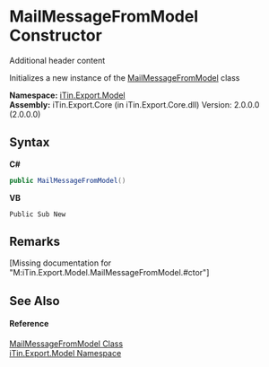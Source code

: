 # MailMessageFromModel Constructor 
Additional header content 

Initializes a new instance of the <a href="T_iTin_Export_Model_MailMessageFromModel">MailMessageFromModel</a> class

**Namespace:**&nbsp;<a href="N_iTin_Export_Model">iTin.Export.Model</a><br />**Assembly:**&nbsp;iTin.Export.Core (in iTin.Export.Core.dll) Version: 2.0.0.0 (2.0.0.0)

## Syntax

**C#**<br />
``` C#
public MailMessageFromModel()
```

**VB**<br />
``` VB
Public Sub New
```


## Remarks
\[Missing <remarks> documentation for "M:iTin.Export.Model.MailMessageFromModel.#ctor"\]

## See Also


#### Reference
<a href="T_iTin_Export_Model_MailMessageFromModel">MailMessageFromModel Class</a><br /><a href="N_iTin_Export_Model">iTin.Export.Model Namespace</a><br />